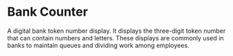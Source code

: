 # Bank Counter

A digital bank token number display. It displays the three-digit token number that can contain numbers and letters. These displays are commonly used in banks to maintain queues and dividing work among employees.
